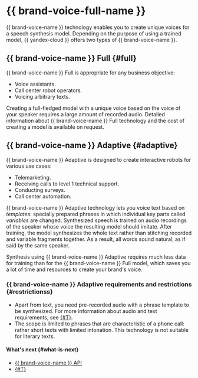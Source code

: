 # {{ brand-voice-full-name }}

{{ brand-voice-name }} technology enables you to create unique voices for a speech synthesis model. Depending on the purpose of using a trained model, {{ yandex-cloud }} offers two types of {{ brand-voice-name }}.

## {{ brand-voice-name }} Full {#full}

{{ brand-voice-name }} Full is appropriate for any business objective:
* Voice assistants.
* Call center robot operators.
* Voicing arbitrary texts.

Creating a full-fledged model with a unique voice based on the voice of your speaker requires a large amount of recorded audio. Detailed information about {{ brand-voice-name }} Full technology and the cost of creating a model is available on request.


## {{ brand-voice-name }} Adaptive {#adaptive}

{{ brand-voice-name }} Adaptive is designed to create interactive robots for various use cases:
* Telemarketing.
* Receiving calls to level 1 technical support.
* Conducting surveys.
* Call center automation.

{{ brand-voice-name }} Adaptive technology lets you voice text based on _templates_: specially prepared phrases in which individual key parts called _variables_ are changed. Synthesized speech is trained on audio recordings of the speaker whose voice the resulting model should imitate. After training, the model synthesizes the whole text rather than stitching recorded and variable fragments together. As a result, all words sound natural, as if said by the same speaker.

Synthesis using {{ brand-voice-name }} Adaptive requires much less data for training than for the {{ brand-voice-name }} Full model, which saves you a lot of time and resources to create your brand's voice.

### {{ brand-voice-name }} Adaptive requirements and restrictions {#restrictionss}

* Apart from text, you need pre-recorded audio with a phrase template to be synthesized. For more information about audio and text requirements, see [{#T}](income-data-format.md).
* The scope is limited to phrases that are characteristic of a phone call: rather short texts with limited intonation. This technology is not suitable for literary texts.

#### What's next {#what-is-next}

* [{{ brand-voice-name }} API](../../tts-v3/api-ref/grpc/)
* [{#T}](income-data-format.md)
